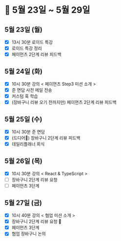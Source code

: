 # 🐯 5월 23일 ~ 5월 29일

## 5월 23일 (월)

- [x] 13시 30분 로이드 특강
- [x] 로이드 특강 정리
- [x] 페이먼츠 2단계 리뷰 피드백

## 5월 24일 (화)

- [x] 10시 30분 강의 < 페이먼츠 Step3 미션 소개 >
- [x] 준 면담 사전 메일 전송
- [x] 커스텀 훅 학습
- [x] (장바구니 리뷰 오기 전까지만) 페이먼츠 2단계 리뷰 피드백

## 5월 25일 (수)

- [x] 10시 30분 준 면담
- [x] (드디어🥺) 장바구니 2단계 리뷰 피드백
- [x] 데일리플래너 회식

## 5월 26일 (목)

- [x] 10시 30분 강의 < React & TypeScript >
- [ ] 장바구니 2단계 리뷰 요청
- [ ] 페이먼츠 3단계

## 5월 27일 (금)

- [x] 10시 40분 강의 < 협업 미션 소개 >
- [x] 장바구니 2단계 리뷰 요청 🥕
- [x] 페이먼츠 3단계
- [x] 협업 장바구니 논의
